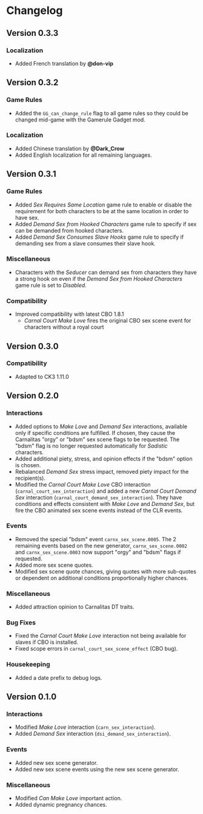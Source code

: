 # Changelog

## Version 0.3.3

### Localization

* Added French translation by **@don-vip**

## Version 0.3.2

### Game Rules

* Added the `GG_can_change_rule` flag to all game rules so they could be changed mid-game with the Gamerule Gadget mod.

### Localization

* Added Chinese translation by **@Dark_Crow**
* Added English localization for all remaining languages.

## Version 0.3.1

### Game Rules

* Added *Sex Requires Same Location* game rule to enable or disable the requirement for both characters to be at the same location in order to have sex.
* Added *Demand Sex from Hooked Characters* game rule to specify if sex can be demanded from hooked characters.
* Added *Demand Sex Consumes Slave Hooks* game rule to specify if demanding sex from a slave consumes their slave hook.

### Miscellaneous

* Characters with the *Seducer* can demand sex from characters they have a strong hook on even if the *Demand Sex from Hooked Characters* game rule is set to *Disabled*.

### Compatibility

* Improved compatibility with latest CBO 1.8.1
  * *Carnal Court Make Love* fires the original CBO sex scene event for characters without a royal court

## Version 0.3.0

### Compatibility

* Adapted to CK3 1.11.0

## Version 0.2.0

### Interactions

* Added options to *Make Love* and *Demand Sex* interactions, available only if specific conditions are fulfilled. If chosen, they cause the Carnalitas "orgy" or "bdsm" sex scene flags to be requested. The "bdsm" flag is no longer requested automatically for *Sadistic* characters.
* Added additional piety, stress, and opinion effects if the "bdsm" option is chosen.
* Rebalanced *Demand Sex* stress impact, removed piety impact for the recipient(s).
* Modified the *Carnal Court Make Love* CBO interaction (`carnal_court_sex_interaction`) and added a new *Carnal Court Demand Sex* interaction (`carnal_court_demand_sex_interaction`). They have conditions and effects consistent with *Make Love* and *Demand Sex*, but fire the CBO animated sex scene events instead of the CLR events.

### Events

* Removed the special "bdsm" event `carnx_sex_scene.0005`. The 2 remaining events based on the new generator, `carnx_sex_scene.0002` and `carnx_sex_scene.0003` now support "orgy" and "bdsm" flags if requested.
* Added more sex scene quotes.
* Modified sex scene quote chances, giving quotes with more sub-quotes or dependent on additional conditions proportionally higher chances.

### Miscellaneous

* Added attraction opinion to Carnalitas DT traits.

### Bug Fixes

* Fixed the *Carnal Court Make Love* interaction not being available for slaves if CBO is installed.
* Fixed scope errors in `carnal_court_sex_scene_effect` (CBO bug).

### Housekeeping

* Added a date prefix to debug logs.

## Version 0.1.0

### Interactions

* Modified *Make Love* interaction (`carn_sex_interaction`).
* Added *Demand Sex* interaction (`dsi_demand_sex_interaction`).

### Events

* Added new sex scene generator.
* Added new sex scene events using the new sex scene generator.

### Miscellaneous

* Modified *Can Make Love* important action.
* Added dynamic pregnancy chances.
